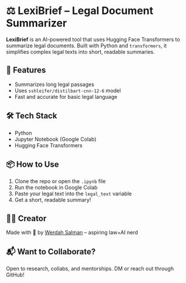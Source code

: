 # ⚖️ LexiBrief – Legal Document Summarizer

**LexiBrief** is an AI-powered tool that uses Hugging Face Transformers to summarize legal documents. Built with Python and `transformers`, it simplifies complex legal texts into short, readable summaries.

## 🚀 Features
- Summarizes long legal passages
- Uses `sshleifer/distilbart-cnn-12-6` model
- Fast and accurate for basic legal language

## 🛠️ Tech Stack
- Python
- Jupyter Notebook (Google Colab)
- Hugging Face Transformers

## 📦 How to Use
1. Clone the repo or open the `.ipynb` file
2. Run the notebook in Google Colab
3. Paste your legal text into the `legal_text` variable
4. Get a short, readable summary!

## 🙋‍♀️ Creator
Made with 💙 by [Werdah Salman](https://github.com/Werdah-Salman) – aspiring law+AI nerd

## 📬 Want to Collaborate?
Open to research, collabs, and mentorships. DM or reach out through GitHub!
